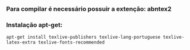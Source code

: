 ### Para compilar é necessário possuir a extenção: __abntex2__

### Instalação apt-get:
```
apt-get install texlive-publishers texlive-lang-portuguese texlive-latex-extra texlive-fonts-recommended
```